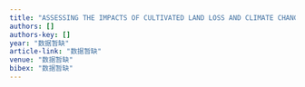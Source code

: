 ```yaml
---
title: "ASSESSING THE IMPACTS OF CULTIVATED LAND LOSS AND CLIMATE CHANGE ON CULTIVATED LAND POTENTIAL PRODUCTIVITY IN BEIJING, CHINA"
authors: []
authors-key: []
year: "数据暂缺"
article-link: "数据暂缺"
venue: "数据暂缺"
bibex: "数据暂缺"
---
```

